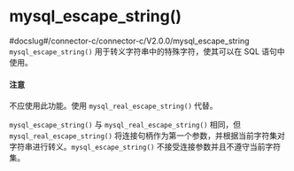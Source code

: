 mysql_escape_string() 
==========================================
#docslug#/connector-c/connector-c/V2.0.0/mysql_escape_string
`mysql_escape_string()` 用于转义字符串中的特殊字符，使其可以在 SQL 语句中使用。
  <main id="notice" type='notice'>
    <h4>注意</h4>
    <p>不应使用此功能。使用 <code>mysql_real_escape_string()</code> 代替。</p>
  </main>

`mysql_escape_string()` 与 `mysql_real_escape_string()` 相同，但 `mysql_real_escape_string()` 将连接句柄作为第一个参数，并根据当前字符集对字符串进行转义。`mysql_escape_string()` 不接受连接参数并且不遵守当前字符集。
